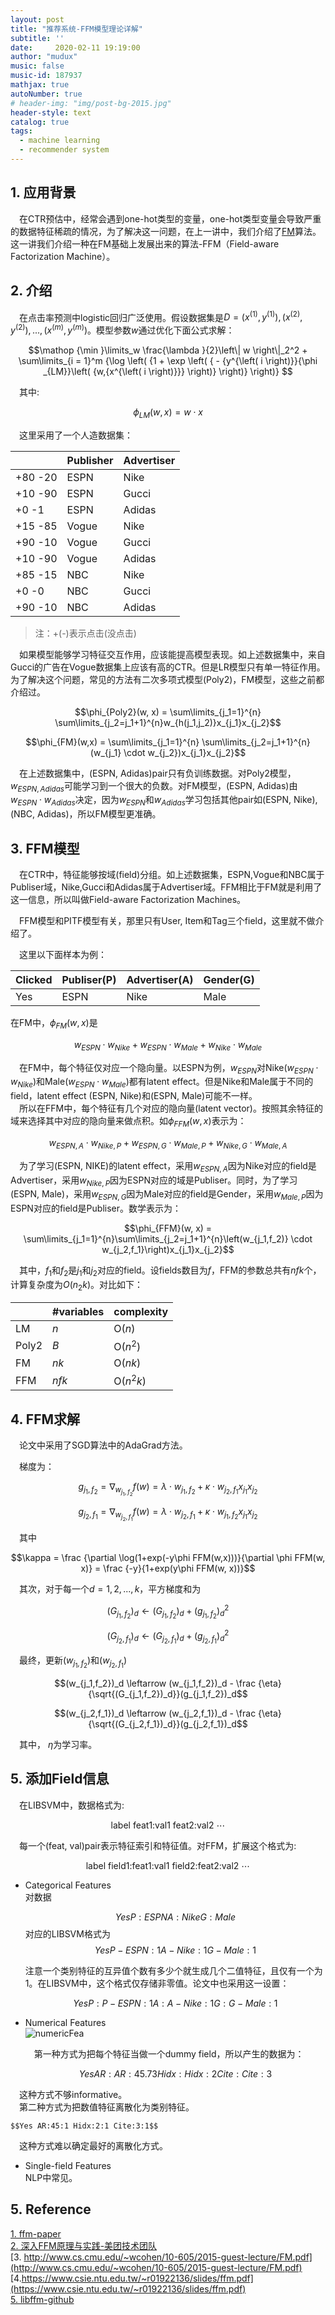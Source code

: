 ```yaml
---
layout: post
title: "推荐系统-FFM模型理论详解"
subtitle: ''
date:     2020-02-11 19:19:00
author: "mudux"
music: false
music-id: 187937
mathjax: true
autoNumber: true
# header-img: "img/post-bg-2015.jpg"
header-style: text
catalog: true
tags:
  - machine learning
  - recommender system
---
```


## 1. 应用背景
&emsp;在CTR预估中，经常会遇到one-hot类型的变量，one-hot类型变量会导致严重的数据特征稀疏的情况，为了解决这一问题，在上一讲中，我们介绍了[FM](https://hexinlin.top/2020/02/06/fm/)算法。这一讲我们介绍一种在FM基础上发展出来的算法-FFM（Field-aware Factorization Machine）。

## 2. 介绍
&emsp;在点击率预测中logistic回归广泛使用。假设数据集是$D={(x^{(1)},y^{(1)}),(x^{(2)},y^{(2)}),...,(x^{(m)},y^{(m)})}$。模型参数$w$通过优化下面公式求解：


$$\mathop {\min }\limits_w \frac{\lambda }{2}\left\| w \right\|_2^2 + \sum\limits_{i = 1}^m {\log \left( {1 + \exp \left( { - {y^{\left( i \right)}}{\phi _{LM}}\left( {w,{x^{\left( i \right)}}} \right)} \right)} \right)} $$

&emsp;其中:

$$\phi_{LM}(w, x) = w \cdot x$$

&emsp;这里采用了一个人造数据集：


|  | Publisher | Advertiser |
| ---- | ---- | ---- |
| +80 -20 | ESPN | Nike |
| +10 -90 | ESPN | Gucci |
| +0 -1 | ESPN | Adidas |
| +15 -85 | Vogue | Nike |
| +90 -10 | Vogue | Gucci |
| +10 -90 | Vogue | Adidas |
| +85 -15 | NBC | Nike |
| +0 -0 | NBC | Gucci |
| +90 -10 | NBC | Adidas |

>注：+(-)表示点击(没点击)

&emsp;如果模型能够学习特征交互作用，应该能提高模型表现。如上述数据集中，来自Gucci的广告在Vogue数据集上应该有高的CTR。但是LR模型只有单一特征作用。为了解决这个问题，常见的方法有二次多项式模型(Poly2)，FM模型，这些之前都介绍过。


$$\phi_{Poly2}(w, x) = \sum\limits_{j_1=1}^{n} \sum\limits_{j_2=j_1+1}^{n}w_{h(j_1,j_2)}x_{j_1}x_{j_2}$$

$$\phi_{FM}(w,x) = \sum\limits_{j_1=1}^{n} \sum\limits_{j_2=j_1+1}^{n}(w_{j_1} \cdot w_{j_2})x_{j_1}x_{j_2}$$

&emsp;在上述数据集中，(ESPN, Adidas)pair只有负训练数据。对Poly2模型，$w_{ESPN, Adidas}$可能学习到一个很大的负数。对FM模型，(ESPN, Adidas)由$w_{ESPN} \cdot w_{Adidas}$决定，因为$w_{ESPN}$和$w_{Adidas}$学习包括其他pair如(ESPN, Nike),(NBC, Adidas)，所以FM模型更准确。


## 3. FFM模型
&emsp;在CTR中，特征能够按域(field)分组。如上述数据集，ESPN,Vogue和NBC属于Publiser域，Nike,Gucci和Adidas属于Advertiser域。FFM相比于FM就是利用了这一信息，所以叫做Field-aware Factorization Machines。

&emsp;FFM模型和PITF模型有关，那里只有User, Item和Tag三个field，这里就不做介绍了。

&emsp;这里以下面样本为例：

| Clicked | Publiser(P) | Advertiser(A) | Gender(G) |
| ---- | ---- | ---- | ---- |
| Yes | ESPN | Nike | Male |

在FM中，$\phi_{FM}(w, x)$是

$$w_{ESPN} \cdot w_{Nike} + w_{ESPN} \cdot w_{Male} + w_{Nike} \cdot w_{Male}$$

&emsp;在FM中，每个特征仅对应一个隐向量。以ESPN为例，$w_{ESPN}$对Nike($w_{ESPN} \cdot w_{Nike}$)和Male($w_{ESPN} \cdot w_{Male}$)都有latent effect。但是Nike和Male属于不同的field，latent effect (ESPN, Nike)和(ESPN, Male)可能不一样。  
&emsp;所以在FFM中，每个特征有几个对应的隐向量(latent vector)。按照其余特征的域来选择其中对应的隐向量来做点积。如$\phi_{FFM}(w,x)$表示为：

$$w_{ESPN,A} \cdot w_{Nike, P} + w_{ESPN,G} \cdot w_{Male, P} + w_{Nike, G} \cdot w_{Male, A}$$

&emsp;为了学习(ESPN, NIKE)的latent effect，采用$w_{ESPN, A}$因为Nike对应的field是Advertiser，采用$w_{Nike, P}$因为ESPN对应的域是Publiser。同时，为了学习(ESPN, Male)，采用$w_{ESPN, G}$因为Male对应的field是Gender，采用$w_{Male, P}$因为ESPN对应的field是Publiser。数学表示为：

$$\phi_{FFM}(w, x) = \sum\limits_{j_1=1}^{n}\sum\limits_{j_2=j_1+1}^{n}\left(w_{j_1,f_2)} \cdot w_{j_2,f_1}\right)x_{j_1}x_{j_2}$$

&emsp;其中，$f_1$和$f_2$是$j_1$和$j_2$对应的field。设fields数目为$f$，FFM的参数总共有$nfk$个，计算复杂度为$O(n_2k)$。对比如下：

|  | #variables | complexity |
| ---- | ---- | ---- |
| LM | $n$ | O($n$) |
| Poly2 | $B$ | O($n^2$) |
| FM | $nk$ | O($nk$) |
| FFM | $nfk$ | O($n^2k$) |


## 4. FFM求解

&emsp;论文中采用了SGD算法中的AdaGrad方法。

&emsp;梯度为：

$$g_{j_1,f_2} = \nabla_{w_{j_1,f_2}}f(w) = \lambda \cdot w_{j_1, f_2} + \kappa \cdot w_{j_2,f_1}x_{j_1}x_{j_2}$$

$$g_{j_2,f_1} = \nabla_{w_{j_2,f_1}}f(w) = \lambda \cdot w_{j_2, f_1} + \kappa \cdot w_{j_1,f_2}x_{j_1}x_{j_2}$$

&emsp;其中

$$\kappa = \frac {\partial \log(1+exp(-y\phi FFM(w,x)))}{\partial \phi FFM(w, x)} = \frac {-y}{1+exp(y\phi FFM(w, x))}$$

&emsp;其次，对于每一个$d=1,2,...,k$，平方梯度和为

$$(G_{j_1,f_2})_d \leftarrow (G_{j_1,f_2})_d + (g_{j_1,f_2})_d^2$$

$$(G_{j_2,f_1})_d \leftarrow (G_{j_2,f_1})_d + (g_{j_2,f_1})_d^2$$

&emsp;最终，更新$(w_{j_1,f_2})$和$(w_{j_2,f_1})$

$$(w_{j_1,f_2})_d \leftarrow (w_{j_1,f_2})_d - \frac {\eta}{\sqrt{(G_{j_1,f_2})_d}}(g_{j_1,f_2})_d$$

$$(w_{j_2,f_1})_d \leftarrow (w_{j_2,f_1})_d - \frac {\eta}{\sqrt{(G_{j_2,f_1})_d}}(g_{j_2,f_1})_d$$


&emsp;其中， $\eta$为学习率。

## 5. 添加Field信息

&emsp;在LIBSVM中，数据格式为:

$$\text{label feat1:val1  feat2:val2 } \cdots$$

&emsp;每一个(feat, val)pair表示特征索引和特征值。对FFM，扩展这个格式为:

$$\text{label field1:feat1:val1  field2:feat2:val2 } \cdots$$

- Categorical Features  
  对数据

  $$Yes P:ESPN A:Nike G:Male$$
  对应的LIBSVM格式为
  $$Yes P-ESPN:1 A-Nike: 1 G-Male:1$$

  注意一个类别特征的互异值个数有多少个就生成几个二值特征，且仅有一个为1。在LIBSVM中，这个格式仅存储非零值。论文中也采用这一设置：

  $$Yes P:P-ESPN:1 A:A-Nike:1 G:G-Male:1$$

- Numerical Features  
  ![numericFea](https://gitee.com/alston972/MarkDownPhotos/raw/master/2020-02-11/numericFea.PNG) 

  &emsp;第一种方式为把每个特征当做一个dummy field，所以产生的数据为：

    $$Yes AR:AR:45.73 Hidx:Hidx:2 Cite:Cite:3$$  

&emsp;这种方式不够informative。    
&emsp;第二种方式为把数值特征离散化为类别特征。    

    $$Yes AR:45:1 Hidx:2:1 Cite:3:1$$

&emsp;这种方式难以确定最好的离散化方式。  
- Single-field Features  
  NLP中常见。

## 5. Reference
[1. ffm-paper](https://www.csie.ntu.edu.tw/~cjlin/papers/ffm.pdf)  
[2. 深入FFM原理与实践-美团技术团队](https://tech.meituan.com/2016/03/03/deep-understanding-of-ffm-principles-and-practices.html)  
[3. http://www.cs.cmu.edu/~wcohen/10-605/2015-guest-lecture/FM.pdf](http://www.cs.cmu.edu/~wcohen/10-605/2015-guest-lecture/FM.pdf)  
[4.https://www.csie.ntu.edu.tw/~r01922136/slides/ffm.pdf](https://www.csie.ntu.edu.tw/~r01922136/slides/ffm.pdf)  
[5. libffm-github](https://github.com/ycjuan/libffm)